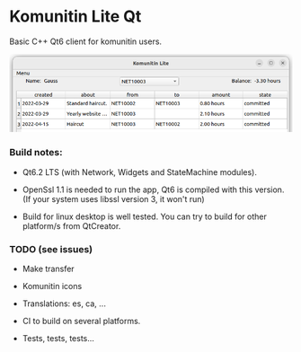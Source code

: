# Komunitin Lite Qt

Basic C++ Qt6 client for komunitin users.


![Screenshot](docs/komunitin_lite_qt.png)


### Build notes:

- Qt6.2 LTS (with Network, Widgets and StateMachine modules).

- OpenSsl 1.1 is needed to run the app, Qt6 is compiled with this version.
  (If your system uses libssl version 3, it won't run)
  
- Build for linux desktop is well tested.
  You can try to build for other platform/s from QtCreator.
  
  
### TODO (see issues)

- Make transfer

- Komunitin icons

- Translations: es, ca, ...

- CI to build on several platforms.

- Tests, tests, tests...



